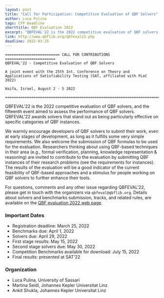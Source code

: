 ```yaml
---
layout: post
title: "Call for Participation: Competitive Evaluation of QBF Solvers"
author: Luca Pulina
tags: CFP Deadline 
shorttitle: QBF Evaluation 2022
excerpt: "QBFEVAL'22 is the 2022 competitive evaluation of QBF solvers, and the fifteenth event aimed to assess the performance of QBF solvers. QBFEVAL'22 awards solvers that stand out as being particularly effective on specific categories of QBF instances. We warmly encourage developers of QBF solvers to submit their work, even at early stages of development, as long as it fulfills some very simple requirements. We also welcome the submission of QBF formulas to be used for the evaluation.  "
link: http://www.qbflib.org/qbfeval22.php
deadline: 2022-03-25
---
```

    ========================= CALL FOR CONTRIBUTIONS =======================
    QBFEVAL'22 - Competitive Evaluation of QBF Solvers
    
    A joint event with the 25th Int. Conference on Theory and
    Applications of Satisfiability Testing (SAT, affiliated with FLoC 2022)
    
    Haifa, Israel, August 2 - 5 2022
    
    ========================================================================

QBFEVAL'22 is the 2022 competitive evaluation of QBF solvers, and the
fifteenth event aimed to assess the performance of QBF
solvers. QBFEVAL'22 awards solvers that stand out as being
particularly effective on specific categories of QBF instances.


We warmly encourage developers of QBF solvers to submit their work,
even at early stages of development, as long as it fulfills some very
simple requirements. We also welcome the submission of QBF formulas to
be used for the evaluation. Researchers thinking about using QBF-based
techniques in their area (e.g., formal verification, planning,
knowledge representation & reasoning) are invited to contribute to the
evaluation by submitting QBF instances of their research problems (see
the requirements for instances). The results of the evaluation will be
a good indicator of the current feasibility of QBF-based approaches
and a stimulus for people working on QBF solvers to further enhance
their tools.

For questions, comments and any other issue regarding QBFEVAL'22,
please get in touch with the organizers via
`qbfeval@qbflib.org`. Details about solvers and benchmarks submission,
tracks, and related rules, are available on the [QBF evaluation 2022 web page](http://www.qbflib.org/qbfeval22.php).

### Important Dates

- Registration deadline: March 25, 2022
- Benchmarks due: April 1, 2022
- Solvers due: April 29, 2022
- First stage results: May 15, 2022
- Second stage solvers due: May 30, 2022
- Competition Benchmarks available for download: July 15, 2022
- Final results: presented at SAT'22

### Organization

- Luca Pulina, University of Sassari
- Martina Seidl, Johannes Kepler Universitat Linz
- Ankit Shukla, Johannes Kepler Universitat Linz